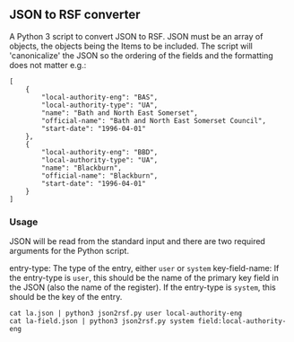 ## JSON to RSF converter

A Python 3 script to convert JSON to RSF. JSON must be an array of objects, the objects being the Items to be included. The script will 'canonicalize' the JSON so the ordering of the fields and the formatting does not matter e.g.:

```
[
    {
        "local-authority-eng": "BAS",
        "local-authority-type": "UA",
        "name": "Bath and North East Somerset",
        "official-name": "Bath and North East Somerset Council",
        "start-date": "1996-04-01"
    },
    {
        "local-authority-eng": "BBD",
        "local-authority-type": "UA",
        "name": "Blackburn",
        "official-name": "Blackburn",
        "start-date": "1996-04-01"
    }
]

```

### Usage

JSON will be read from the standard input and there are two required arguments for the Python script. 

entry-type: The type of the entry, either `user` or `system`
key-field-name: If the entry-type is `user`, this should be the name of the primary key field in the JSON (also the name of the register). If the entry-type is `system`, this should be the key of the entry.

    cat la.json | python3 json2rsf.py user local-authority-eng
    cat la-field.json | python3 json2rsf.py system field:local-authority-eng
